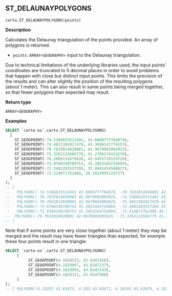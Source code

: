 ## ST_DELAUNAYPOLYGONS

```sql:signature
carto.ST_DELAUNAYPOLYGONS(points)
```

**Description**

Calculates the Delaunay triangulation of the points provided. An array of polygons is returned.

* `points`: `ARRAY<GEOGRAPHY>` input to the Delaunay triangulation.

Due to technical limitations of the underlying libraries used, the input points' coordinates are truncated to 5 decimal places in order to avoid problems that happen with close but distinct input points. This limits the precision of the results and can alter slightly the position of the resulting polygons (about 1 meter). This can also result in some points being merged together, so that fewer polygons than expected may result.

**Return type**

`ARRAY<GEOGRAPHY>`


**Examples**


``` sql
SELECT `carto-os`.carto.ST_DELAUNAYPOLYGONS(
  [
    ST_GEOGPOINT(-74.5366825512491, 43.6889777784079),
    ST_GEOGPOINT(-74.4821382017478, 43.3096147774153),
    ST_GEOGPOINT(-70.7632814028801, 42.9679602005825),
    ST_GEOGPOINT(-73.3262122666779, 41.2706174323278),
    ST_GEOGPOINT(-70.2005131676838, 43.8455720129728),
    ST_GEOGPOINT(-73.9704330709753, 35.3953164724094),
    ST_GEOGPOINT(-72.3402283537205, 35.8941454568627),
    ST_GEOGPOINT(-72.514071762468, 36.5823995124737)
  ]
);
-- [
--   POLYGON((-74.5366825512491 43.6889777784079, -70.7632814028801 42.9679602005825, -70.2005131676838 43.8455720129728, -74.5366825512491 43.6889777784079)),
--   POLYGON((-70.7632814028801 42.9679602005825, -74.5366825512491 43.6889777784079, -74.4821382017478 43.3096147774153, -70.7632814028801 42.9679602005825)),
--   POLYGON((-70.7632814028801 42.9679602005825, -74.4821382017478 43.3096147774153, -73.3262122666779 41.2706174323278, -70.7632814028801 42.9679602005825)),
--   POLYGON((-73.9704330709753 35.3953164724094, -72.3402283537205 35.8941454568627, -72.514071762468 36.5823995124737, -73.9704330709753 35.3953164724094)),
--   POLYGON((-73.9704330709753 35.3953164724094, -72.514071762468 36.5823995124737, -73.3262122666779 41.2706174323278, -73.9704330709753 35.3953164724094)),
--  POLYGON((-70.7632814028801 42.9679602005825, -73.3262122666779 41.2706174323278, -72.514071762468 36.5823995124737, -70.7632814028801 42.9679602005825))]
-- ]
```

Note that if some points are very close together (about 1 meter) they may be merged and the result may have fewer triangles than expected, for example these four points result in one triangle:

```sql
SELECT `carto-os`.carto.ST_DELAUNAYPOLYGONS(
     [
          ST_GEOGPOINT(4.1829523, 43.6347910),
          ST_GEOGPOINT(4.1829967, 43.6347137),
          ST_GEOGPOINT(4.1829955, 43.6347143),
          ST_GEOGPOINT(4.1829321, 43.6347500)
     ]
);
-- [ POLYGON((4.18293 43.63475, 4.183 43.63471, 4.18295 43.63479, 4.18293 43.63475)) ]
```